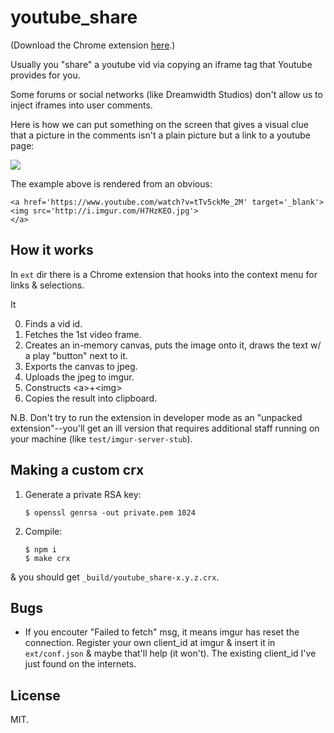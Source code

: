 # youtube_share

(Download the Chrome extension [here](http://gromnitsky.users.sourceforge.net/js/chrome/).)

Usually you "share" a youtube vid via copying an iframe tag that
Youtube provides for you.

Some forums or social networks (like Dreamwidth Studios) don't allow us to
inject iframes into user comments.

Here is how we can put something on the screen that gives a visual
clue that a picture in the comments isn't a plain picture but a link
to a youtube page:

<a href='https://www.youtube.com/watch?v=tTv5ckMe_2M' target='_blank'>
<img src='http://i.imgur.com/H7HzKEO.jpg'>
</a>

The example above is rendered from an obvious:

~~~
<a href='https://www.youtube.com/watch?v=tTv5ckMe_2M' target='_blank'>
<img src='http://i.imgur.com/H7HzKEO.jpg'>
</a>
~~~


## How it works

In `ext` dir there is a Chrome extension that hooks into the
context menu for links & selections.

It

0. Finds a vid id.
1. Fetches the 1st video frame.
2. Creates an in-memory canvas, puts the image onto it, draws the text
   w/ a play "button" next to it.
3. Exports the canvas to jpeg.
4. Uploads the jpeg to imgur.
5. Constructs &lt;a&gt;+&lt;img&gt;
6. Copies the result into clipboard.

N.B. Don't try to run the extension in developer mode as an "unpacked
extension"--you'll get an ill version that requires additional staff
running on your machine (like `test/imgur-server-stub`).


## Making a custom crx

1. Generate a private RSA key:

	`$ openssl genrsa -out private.pem 1024`

2. Compile:

	~~~
	$ npm i
	$ make crx
	~~~

& you should get `_build/youtube_share-x.y.z.crx`.


## Bugs

* If you encouter "Failed to fetch" msg, it means imgur has reset the
  connection. Register your own client_id at imgur & insert it in
  `ext/conf.json` & maybe that'll help (it won't). The existing
  client_id I've just found on the internets.


## License

MIT.
